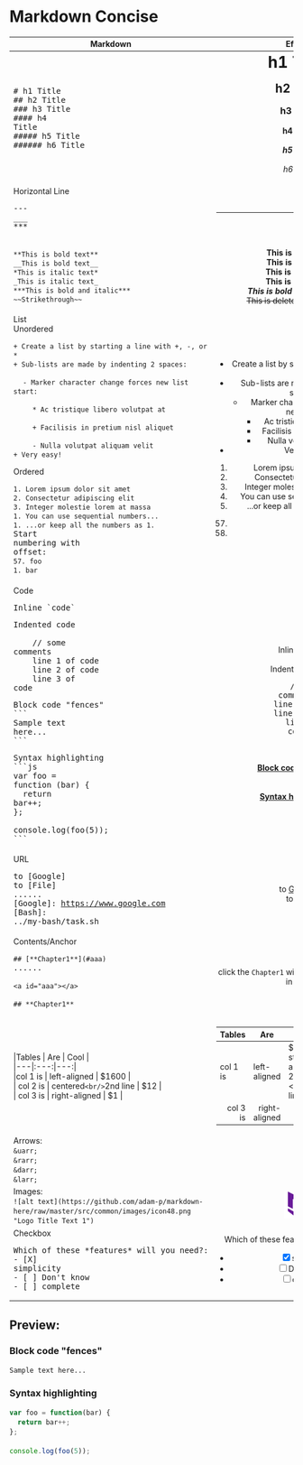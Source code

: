 # **Markdown Concise**

| Markdown                                                                                                                                                                                                                                                                                                                                                                                                                                                                                                                                                                                                                                                                                                                                                                            |                                                                                                                                                                                                                                                                                             Effect                                                                                                                                                                                                                                                                                              |
| ----------------------------------------------------------------------------------------------------------------------------------------------------------------------------------------------------------------------------------------------------------------------------------------------------------------------------------------------------------------------------------------------------------------------------------------------------------------------------------------------------------------------------------------------------------------------------------------------------------------------------------------------------------------------------------------------------------------------------------------------------------------------------------- | :---------------------------------------------------------------------------------------------------------------------------------------------------------------------------------------------------------------------------------------------------------------------------------------------------------------------------------------------------------------------------------------------------------------------------------------------------------------------------------------------------------------------------------------------------------------------------------------------: |
| <pre># h1 Title<br/>## h2 Title <br/>### h3 Title<br/>#### h4 Title<br/>##### h5 Title<br/>###### h6 Title</pre>                                                                                                                                                                                                                                                                                                                                                                                                                                                                                                                                                                                                                                                                    |                                                                                                                                       <h1 style="margin: 0;padding:0;">h1 Title</h1><br/><h2 style="margin: 0;padding:0;">h2 Title</h2><br/><h3 style="margin: 0;padding:0;">h3 Title</h3><br/><h4 style="margin: 0;padding:0;">h4 Title</h4><br/><h5 style="margin: 0;padding:0;">h5 Title</h5><br/><h6 style="margin: 0;padding:0;">h6 Title</h6><br/>                                                                                                                                        |
| <div>Horizontal Line</div><pre>---<br/>\_\_\_<br/>\*\*\*<br/></pre>                                                                                                                                                                                                                                                                                                                                                                                                                                                                                                                                                                                                                                                                                                                 |                                                                                                                                                                                                                                                                               <hr style="margin: 0;padding:0;"/>                                                                                                                                                                                                                                                                                |
| <pre>`**This is bold text**`<br/>`__This is bold text__`<br/>`*This is italic text*`<br/>`_This is italic text_`<br/>`***This is bold and italic***`<br/>`~~Strikethrough~~`</pre>                                                                                                                                                                                                                                                                                                                                                                                                                                                                                                                                                                                                  |                                                                                                                                                                                         <b>This is bold text</b><br/><b>This is bold text</b><br/><b>This is italic text</b><br/><b>This is italic text</b><br/><b><i>This is bold and italic text</i></b><br/><del>This is delete/strikethrough</del>                                                                                                                                                                                          |
| <div>List</div><div>Unordered</div><div><pre>`+ Create a list by starting a line with +, -, or *`<br/>`+ Sub-lists are made by indenting 2 spaces:`<br/><br/>&nbsp;&nbsp;`- Marker character change forces new list start:`<br/><br/>&nbsp;&nbsp;&nbsp;&nbsp;`* Ac tristique libero volutpat at`<br/><br/>&nbsp;&nbsp;&nbsp;&nbsp;`+ Facilisis in pretium nisl aliquet`<br/><br/>&nbsp;&nbsp;&nbsp;&nbsp;`- Nulla volutpat aliquam velit`<br/>`+ Very easy!`</pre></div><div>Ordered</div><div><pre>`1. Lorem ipsum dolor sit amet`<br/>`2. Consectetur adipiscing elit`<br/>`3. Integer molestie lorem at massa`<br/>`1. You can use sequential numbers...`<br/>`1. ...or keep all the numbers as 1.`<br/>Start numbering with offset:<br/>`57. foo`<br/>`1. bar`<br/></pre></div> | <ul><li>Create a list by starting a line with +, -, or \*</li><li>Sub-lists are made by indenting 2 spaces:<ul><li>Marker character change forces new list start:<ul><li>Ac tristique libero volutpat at</li><li>Facilisis in pretium nisl aliquet</li><li>Nulla volutpat aliquam velit</li></ul></li></ul></li><li>Very easy!</li></ul><ol><li>Lorem ipsum dolor sit amet</li><li>Consectetur adipiscing elit</li><li>Integer molestie lorem at massa</li><li>You can use sequential numbers...</li><li>...or keep all the numbers as 1.</li></ol><ol start="57"><li>foo</li><li>bar</li></ol> |
| Code<pre>Inline \`code\`</pre><pre>Indented code<br/><br/>&nbsp;&nbsp;&nbsp;&nbsp;// some comments<br/>&nbsp;&nbsp;&nbsp;&nbsp;line 1 of code<br/>&nbsp;&nbsp;&nbsp;&nbsp;line 2 of code<br/>&nbsp;&nbsp;&nbsp;&nbsp;line 3 of code</pre><pre>Block code "fences"<br/>\`\`\`<br/>Sample text here...<br/>\`\`\`</pre><pre>Syntax highlighting<br/>\`\`\`js<br/>var foo = function (bar) {<br/>&nbsp;&nbsp;return bar++;<br/>};<br/><br/>console.log(foo(5));<br/>\`\`\`</pre>                                                                                                                                                                                                                                                                                                       |                                                                                                                      <br/>Inline `code`<br/><br/>Indented code<br/><pre>&nbsp;&nbsp;&nbsp;&nbsp;// some comments<br/>&nbsp;&nbsp;&nbsp;&nbsp;line 1 of code<br/>&nbsp;&nbsp;&nbsp;&nbsp;line 2 of code<br/>&nbsp;&nbsp;&nbsp;&nbsp;line 3 of code</pre><br/><br/>[**Block code "fences"**](#block-code)<br/><br/><br/>[**Syntax highlighting**](#syntax-highlighting)<br/>                                                                                                                      |
| URL<pre>to [Google]<br/>to [File]<br/>......<br/>[Google]: https://www.google.com<br/>[Bash]: ../my-bash/task.sh</pre>                                                                                                                                                                                                                                                                                                                                                                                                                                                                                                                                                                                                                                                              |                                                                                                                                                                                                                    to <a href="https://www.google.com">Google</a><br/>to <a href="https://github.com/1846689910/schoolproject/blob/master/concises/my-bash/task.sh">File</a>                                                                                                                                                                                                                    |
| Contents/Anchor<pre>`## [**Chapter1**](#aaa)`<br/>......<br/><br/>`<a id="aaa"></a>`<br/><br/>`## **Chapter1**`</pre>                                                                                                                                                                                                                                                                                                                                                                                                                                                                                                                                                                                                                                                               |                                                                                                                                                                                                                                                                     click the `Chapter1` will jump to the `Chapter1` in doc                                                                                                                                                                                                                                                                     |
| \|Tables \| Are \| Cool \|<br/>\|---\|:---:\|---:\|<br/>\|col 1 is \| left-aligned \| \$1600 \|<br/>\| col 2 is \| centered`<br/>`2nd line \| \$12 \|<br/>\| col 3 is \| right-aligned \| \$1 \|                                                                                                                                                                                                                                                                                                                                                                                                                                                                                                                                                                                    |                                                                                                            <table><thead><tr><th>Tables</th><th>Are</th><th>Cool</th></tr></thead><tbody><tr style="text-align:left;"><td>col 1 is</td><td>left-aligned</td><td>$1600</td></tr><tr style="text-align:center;"><td>col 2 is</td><td>centered<br/>2nd line</td><td>$12</td></tr><tr style="text-align:right;"><td>col 3 is</td><td>right-aligned</td><td>\$1</td></tr></tbody></table>                                                                                                            |
| Arrows: <br/>`&uarr;`<br/>`&rarr;`<br/>`&darr;`<br/>`&larr;`                                                                                                                                                                                                                                                                                                                                                                                                                                                                                                                                                                                                                                                                                                                        |                                                                                                                                                                                                                                                                             &uarr;<br/>&rarr;<br/>&darr;<br/>&larr;                                                                                                                                                                                                                                                                             |
| Images:<br/>`![alt text](https://github.com/adam-p/markdown-here/raw/master/src/common/images/icon48.png "Logo Title Text 1")`                                                                                                                                                                                                                                                                                                                                                                                                                                                                                                                                                                                                                                                      |                                                                                                                                                                                                                                        ![alt text](https://github.com/adam-p/markdown-here/raw/master/src/common/images/icon48.png "Logo Title Text 1")                                                                                                                                                                                                                                         |
| Checkbox <pre>Which of these \*features\* will you need?:<br/>- [X] simplicity<br/>- [ ] Don't know<br/>- [ ] complete</pre> | <div><div>Which of these features will you need?:</div><ul><li><input type="checkbox" checked>simplicity</li><li><input type="checkbox">Don't know</li><li><input type="checkbox">complete</li></ul></div> |

## **Preview:**

<a id="block-code"></a>

### **Block code "fences"**

```
Sample text here...
```

<a id="syntax-highlighting"></a>

### **Syntax highlighting**

```js
var foo = function(bar) {
  return bar++;
};

console.log(foo(5));
```
